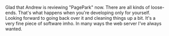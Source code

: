 Glad that Andrew is reviewing "PagePark" now. There are all kinds of loose-ends. That's what happens when you're developing only for yourself. Looking forward to going back over it and cleaning things up a bit. It's a very fine piece of software imho. In many ways the web server I've always wanted. 
